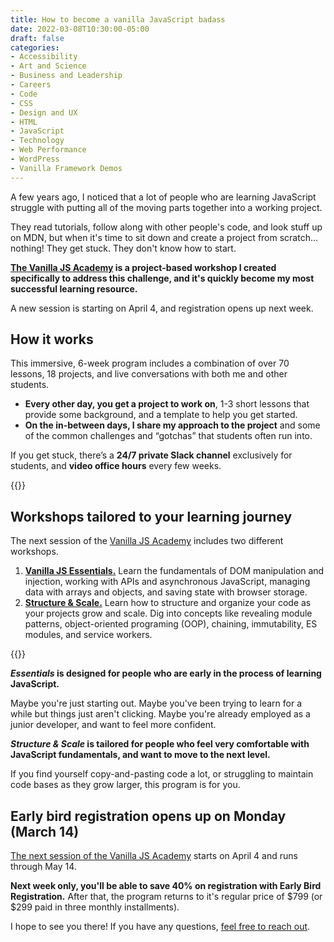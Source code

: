 ```yaml
---
title: How to become a vanilla JavaScript badass
date: 2022-03-08T10:30:00-05:00
draft: false
categories:
- Accessibility
- Art and Science
- Business and Leadership
- Careers
- Code
- CSS
- Design and UX
- HTML
- JavaScript
- Technology
- Web Performance
- WordPress
- Vanilla Framework Demos
---
```


A few years ago, I noticed that a lot of people who are learning JavaScript struggle with putting all of the moving parts together into a working project.

They read tutorials, follow along with other people's code, and look stuff up on MDN, but when it's time to sit down and create a project from scratch... nothing! They get stuck. They don't know how to start.

**[The Vanilla JS Academy](https://vanillajsacademy.com) is a project-based workshop I created specifically to address this challenge, and it's quickly become my most successful learning resource.**

A new session is starting on April 4, and registration opens up next week.

## How it works

This immersive, 6-week program includes a combination of over 70 lessons, 18 projects, and live conversations with both me and other students.

- **Every other day, you get a project to work on**, 1-3 short lessons that provide some background, and a template to help you get started.
- **On the in-between days, I share my approach to the project** and some of the common challenges and “gotchas” that students often run into.

If you get stuck, there’s a **24/7 private Slack channel** exclusively for students, and **video office hours** every few weeks.

<div class="padding-top margin-bottom">{{<testimonial for="benRudolph" photo="true">}}</div>

## Workshops tailored to your learning journey

The next session of the [Vanilla JS Academy](https://vanillajsacademy.com#the-workshops) includes two different workshops.

<ol class="list-spaced">
	<li><strong><a href="https://vanillajsacademy.com/essentials">Vanilla JS Essentials.</a></strong> Learn the fundamentals of DOM manipulation and injection, working with APIs and asynchronous JavaScript, managing data with arrays and objects, and saving state with browser storage.</li>
	<li><strong><a href="https://vanillajsacademy.com/advanced">Structure &amp; Scale.</a></strong> Learn how to structure and organize your code as your projects grow and scale. Dig into concepts like revealing module patterns, object-oriented programing (OOP), chaining, immutability, ES modules, and service workers.</li>
</ol>

<div class="padding-top margin-bottom">{{<testimonial for="lauraKalbag" photo="true">}}</div>

**_Essentials_ is designed for people who are early in the process of learning JavaScript.** 

Maybe you're just starting out. Maybe you've been trying to learn for a while but things just aren't clicking. Maybe you're already employed as a junior developer, and want to feel more confident.

**_Structure & Scale_ is tailored for people who feel very comfortable with JavaScript fundamentals, and want to move to the next level.**

If you find yourself copy-and-pasting code a lot, or struggling to maintain code bases as they grow larger, this program is for you.

## Early bird registration opens up on Monday (March 14)

[The next session of the Vanilla JS Academy](https://vanillajsacademy.com) starts on April 4 and runs through May 14. 

**Next week only, you'll be able to save 40% on registration with Early Bird Registration.** After that, the program returns to it's regular price of $799 (or $299 paid in three monthly installments).

I hope to see you there! If you have any questions, [feel free to reach out](/about).